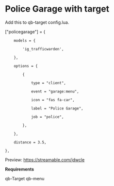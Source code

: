 # Police Garage with target

Add this to qb-target config.lua.  





["policegarage"] = {

        models = {

            'ig_trafficwarden',

        },

        options = {

            {

                type = "client",

                event = "garage:menu",

                icon = "fas fa-car",

                label = "Police Garage",

                job = "police",

            },

        },

        distance = 3.5,

    },
    







            






Preview:
https://streamable.com/jdwcle

**Requirements**

qb-Target
qb-menu
  
  

